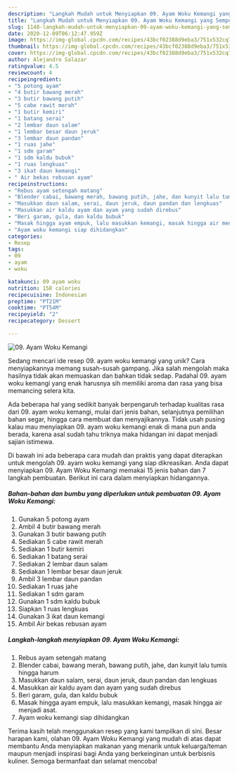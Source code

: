 ```yaml
---
description: "Langkah Mudah untuk Menyiapkan 09. Ayam Woku Kemangi yang Sempurna"
title: "Langkah Mudah untuk Menyiapkan 09. Ayam Woku Kemangi yang Sempurna"
slug: 1148-langkah-mudah-untuk-menyiapkan-09-ayam-woku-kemangi-yang-sempurna
date: 2020-12-09T06:12:47.959Z
image: https://img-global.cpcdn.com/recipes/43bcf02388d9eba3/751x532cq70/09-ayam-woku-kemangi-foto-resep-utama.jpg
thumbnail: https://img-global.cpcdn.com/recipes/43bcf02388d9eba3/751x532cq70/09-ayam-woku-kemangi-foto-resep-utama.jpg
cover: https://img-global.cpcdn.com/recipes/43bcf02388d9eba3/751x532cq70/09-ayam-woku-kemangi-foto-resep-utama.jpg
author: Alejandro Salazar
ratingvalue: 4.5
reviewcount: 4
recipeingredient:
- "5 potong ayam"
- "4 butir bawang merah"
- "3 butir bawang putih"
- "5 cabe rawit merah"
- "1 butir kemiri"
- "1 batang serai"
- "2 lembar daun salam"
- "1 lembar besar daun jeruk"
- "3 lembar daun pandan"
- "1 ruas jahe"
- "1 sdm garam"
- "1 sdm kaldu bubuk"
- "1 ruas lengkuas"
- "3 ikat daun kemangi"
- " Air bekas rebusan ayam"
recipeinstructions:
- "Rebus ayam setengah matang"
- "Blender cabai, bawang merah, bawang putih, jahe, dan kunyit lalu tumis hingga harum"
- "Masukkan daun salam, serai, daun jeruk, daun pandan dan lengkuas"
- "Masukkan air kaldu ayam dan ayam yang sudah direbus"
- "Beri garam, gula, dan kaldu bubuk"
- "Masak hingga ayam empuk, lalu masukkan kemangi, masak hingga air menjadi asat."
- "Ayam woku kemangi siap dihidangkan"
categories:
- Resep
tags:
- 09
- ayam
- woku

katakunci: 09 ayam woku 
nutrition: 158 calories
recipecuisine: Indonesian
preptime: "PT21M"
cooktime: "PT54M"
recipeyield: "2"
recipecategory: Dessert

---
```



![09. Ayam Woku Kemangi](https://img-global.cpcdn.com/recipes/43bcf02388d9eba3/751x532cq70/09-ayam-woku-kemangi-foto-resep-utama.jpg)

Sedang mencari ide resep 09. ayam woku kemangi yang unik? Cara menyiapkannya memang susah-susah gampang. Jika salah mengolah maka hasilnya tidak akan memuaskan dan bahkan tidak sedap. Padahal 09. ayam woku kemangi yang enak harusnya sih memiliki aroma dan rasa yang bisa memancing selera kita.

Ada beberapa hal yang sedikit banyak berpengaruh terhadap kualitas rasa dari 09. ayam woku kemangi, mulai dari jenis bahan, selanjutnya pemilihan bahan segar, hingga cara membuat dan menyajikannya. Tidak usah pusing kalau mau menyiapkan 09. ayam woku kemangi enak di mana pun anda berada, karena asal sudah tahu triknya maka hidangan ini dapat menjadi sajian istimewa.




Di bawah ini ada beberapa cara mudah dan praktis yang dapat diterapkan untuk mengolah 09. ayam woku kemangi yang siap dikreasikan. Anda dapat menyiapkan 09. Ayam Woku Kemangi memakai 15 jenis bahan dan 7 langkah pembuatan. Berikut ini cara dalam menyiapkan hidangannya.

<!--inarticleads1-->

##### Bahan-bahan dan bumbu yang diperlukan untuk pembuatan 09. Ayam Woku Kemangi:

1. Gunakan 5 potong ayam
1. Ambil 4 butir bawang merah
1. Gunakan 3 butir bawang putih
1. Sediakan 5 cabe rawit merah
1. Sediakan 1 butir kemiri
1. Sediakan 1 batang serai
1. Sediakan 2 lembar daun salam
1. Sediakan 1 lembar besar daun jeruk
1. Ambil 3 lembar daun pandan
1. Sediakan 1 ruas jahe
1. Sediakan 1 sdm garam
1. Gunakan 1 sdm kaldu bubuk
1. Siapkan 1 ruas lengkuas
1. Gunakan 3 ikat daun kemangi
1. Ambil  Air bekas rebusan ayam




<!--inarticleads2-->

##### Langkah-langkah menyiapkan 09. Ayam Woku Kemangi:

1. Rebus ayam setengah matang
1. Blender cabai, bawang merah, bawang putih, jahe, dan kunyit lalu tumis hingga harum
1. Masukkan daun salam, serai, daun jeruk, daun pandan dan lengkuas
1. Masukkan air kaldu ayam dan ayam yang sudah direbus
1. Beri garam, gula, dan kaldu bubuk
1. Masak hingga ayam empuk, lalu masukkan kemangi, masak hingga air menjadi asat.
1. Ayam woku kemangi siap dihidangkan




Terima kasih telah menggunakan resep yang kami tampilkan di sini. Besar harapan kami, olahan 09. Ayam Woku Kemangi yang mudah di atas dapat membantu Anda menyiapkan makanan yang menarik untuk keluarga/teman maupun menjadi inspirasi bagi Anda yang berkeinginan untuk berbisnis kuliner. Semoga bermanfaat dan selamat mencoba!

